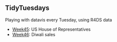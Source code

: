 ## TidyTuesdays

Playing with datavis every Tuesday, using R4DS data

- [Week45](code/2023_week45.md): US House of Representatives 
- [Week46](code/2023_week46.md): Diwali sales